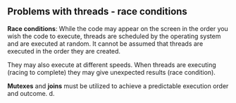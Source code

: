 ## Problems with threads - race conditions

**Race conditions**: While the code may appear on the screen in the order you wish the code to execute, threads are scheduled by the operating system and are executed at random. It cannot be assumed that threads are executed in the order they are created. 

They may also execute at different speeds. When threads are executing (racing to complete) they may give unexpected results (race condition). 

**Mutexes** and **joins** must be utilized to achieve a predictable execution order and outcome.
d.
